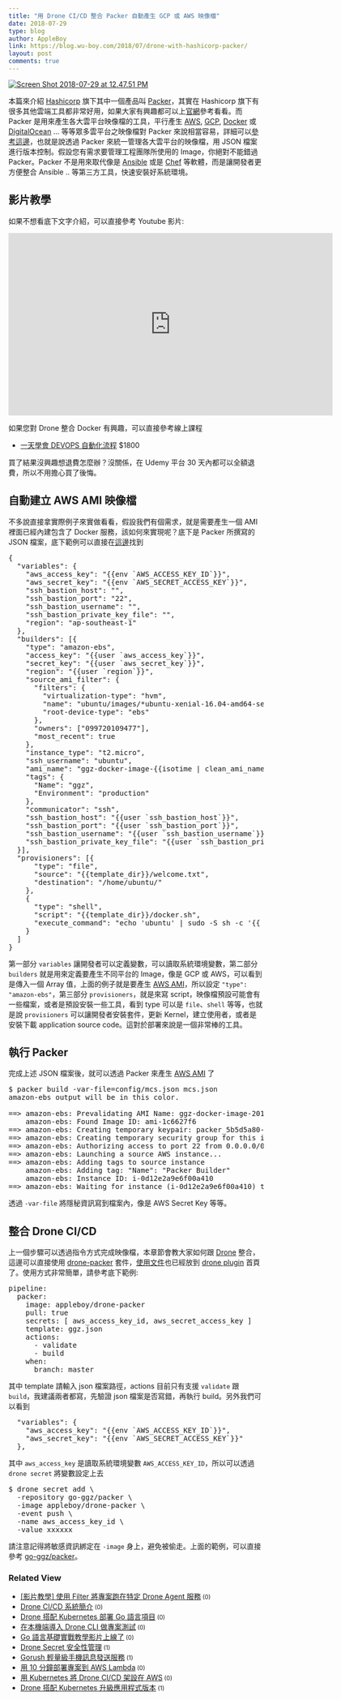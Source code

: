 ```yaml
---
title: "用 Drone CI/CD 整合 Packer 自動產生 GCP 或 AWS 映像檔"
date: 2018-07-29
type: blog
author: AppleBoy
link: https://blog.wu-boy.com/2018/07/drone-with-hashicorp-packer/
layout: post
comments: true
---
```


<a href="https://www.flickr.com/photos/appleboy/43657047222/in/dateposted-public/" title="Screen Shot 2018-07-29 at 12.47.51 PM"><img src="https://i1.wp.com/farm1.staticflickr.com/856/43657047222_387563a137_z.jpg?w=840&#038;ssl=1" alt="Screen Shot 2018-07-29 at 12.47.51 PM" data-recalc-dims="1" /></a>

本篇來介紹 <a href="https://www.hashicorp.com/">Hashicorp</a> 旗下其中一個產品叫 <a href="https://www.packer.io">Packer</a>，其實在 Hashicorp 旗下有很多其他雲端工具都非常好用，如果大家有興趣都可以上<a href="https://www.hashicorp.com/">官網</a>參考看看。而 Packer 是用來產生各大雲平台映像檔的工具，平行產生 <a href="https://aws.amazon.com/">AWS</a>, <a href="https://cloud.google.com/">GCP</a>, <a href="https://www.docker.com/">Docker</a> 或 <a href="https://www.digitalocean.com/">DigitalOcean</a> &#8230; 等等眾多雲平台之映像檔對 Packer 來說相當容易，詳細可以<a href="https://www.packer.io/docs/builders/index.html">參考這邊</a>，也就是說透過 Packer 來統一管理各大雲平台的映像檔，用 JSON 檔案進行版本控制。假設您有需求要管理工程團隊所使用的 Image，你絕對不能錯過 Packer。Packer 不是用來取代像是 <a href="https://www.ansible.com/">Ansible</a> 或是 <a href="https://www.chef.io/chef/">Chef</a> 等軟體，而是讓開發者更方便整合 Ansible .. 等第三方工具，快速安裝好系統環境。

<span id="more-7056"></span>

<h2>影片教學</h2>

如果不想看底下文字介紹，可以直接參考 Youtube 影片:

<iframe width="640" height="360" src="https://www.youtube.com/embed/oR3wbdYikIQ" frameborder="0" allow="autoplay; encrypted-media" allowfullscreen></iframe>

如果您對 Drone 整合 Docker 有興趣，可以直接參考線上課程

<ul>
<li><a href="https://www.udemy.com/devops-oneday/?couponCode=DRONE-DEVOPS">一天學會 DEVOPS 自動化流程</a> $1800</li>
</ul>

買了結果沒興趣想退費怎麼辦？沒關係，在 Udemy 平台 30 天內都可以全額退費，所以不用擔心買了後悔。

<h2>自動建立 AWS AMI 映像檔</h2>

不多說直接拿實際例子來實做看看，假設我們有個需求，就是需要產生一個 AMI 裡面已經內建包含了 Docker 服務，該如何來實現呢？底下是 Packer 所撰寫的 JSON 檔案，底下範例可以直接在<a href="https://github.com/go-ggz/packer/blob/0c171e6af8cc1a4602f8d0d74504c67029ce2205/ggz.json">這邊</a>找到

<pre class="brush: plain; title: ; notranslate">
{
  &quot;variables&quot;: {
    &quot;aws_access_key&quot;: &quot;{{env `AWS_ACCESS_KEY_ID`}}&quot;,
    &quot;aws_secret_key&quot;: &quot;{{env `AWS_SECRET_ACCESS_KEY`}}&quot;,
    &quot;ssh_bastion_host&quot;: &quot;&quot;,
    &quot;ssh_bastion_port&quot;: &quot;22&quot;,
    &quot;ssh_bastion_username&quot;: &quot;&quot;,
    &quot;ssh_bastion_private_key_file&quot;: &quot;&quot;,
    &quot;region&quot;: &quot;ap-southeast-1&quot;
  },
  &quot;builders&quot;: [{
    &quot;type&quot;: &quot;amazon-ebs&quot;,
    &quot;access_key&quot;: &quot;{{user `aws_access_key`}}&quot;,
    &quot;secret_key&quot;: &quot;{{user `aws_secret_key`}}&quot;,
    &quot;region&quot;: &quot;{{user `region`}}&quot;,
    &quot;source_ami_filter&quot;: {
      &quot;filters&quot;: {
        &quot;virtualization-type&quot;: &quot;hvm&quot;,
        &quot;name&quot;: &quot;ubuntu/images/*ubuntu-xenial-16.04-amd64-server-*&quot;,
        &quot;root-device-type&quot;: &quot;ebs&quot;
      },
      &quot;owners&quot;: [&quot;099720109477&quot;],
      &quot;most_recent&quot;: true
    },
    &quot;instance_type&quot;: &quot;t2.micro&quot;,
    &quot;ssh_username&quot;: &quot;ubuntu&quot;,
    &quot;ami_name&quot;: &quot;ggz-docker-image-{{isotime | clean_ami_name}}&quot;,
    &quot;tags&quot;: {
      &quot;Name&quot;: &quot;ggz&quot;,
      &quot;Environment&quot;: &quot;production&quot;
    },
    &quot;communicator&quot;: &quot;ssh&quot;,
    &quot;ssh_bastion_host&quot;: &quot;{{user `ssh_bastion_host`}}&quot;,
    &quot;ssh_bastion_port&quot;: &quot;{{user `ssh_bastion_port`}}&quot;,
    &quot;ssh_bastion_username&quot;: &quot;{{user `ssh_bastion_username`}}&quot;,
    &quot;ssh_bastion_private_key_file&quot;: &quot;{{user `ssh_bastion_private_key_file`}}&quot;
  }],
  &quot;provisioners&quot;: [{
      &quot;type&quot;: &quot;file&quot;,
      &quot;source&quot;: &quot;{{template_dir}}/welcome.txt&quot;,
      &quot;destination&quot;: &quot;/home/ubuntu/&quot;
    },
    {
      &quot;type&quot;: &quot;shell&quot;,
      &quot;script&quot;: &quot;{{template_dir}}/docker.sh&quot;,
      &quot;execute_command&quot;: &quot;echo &#039;ubuntu&#039; | sudo -S sh -c &#039;{{ .Vars }} {{ .Path }}&#039;&quot;
    }
  ]
}
</pre>

第一部分 <code>variables</code> 讓開發者可以定義變數，可以讀取系統環境變數，第二部分 <code>builders</code> 就是用來定義要產生不同平台的 Image，像是 GCP 或 AWS，可以看到是傳入一個 Array 值，上面的例子就是要產生 <a href="https://docs.aws.amazon.com/zh_cn/AWSEC2/latest/UserGuide/AMIs.html">AWS AMI</a>，所以設定 <code>"type": "amazon-ebs"</code>，第三部分 <code>provisioners</code>，就是來寫 script，映像檔預設可能會有一些檔案，或者是預設安裝一些工具，看到 type 可以是 <code>file</code>、<code>shell</code> 等等，也就是說 <code>provisioners</code> 可以讓開發者安裝套件，更新 Kernel，建立使用者，或者是安裝下載 application source code。這對於部署來說是一個非常棒的工具。

<h2>執行 Packer</h2>

完成上述 JSON 檔案後，就可以透過 Packer 來產生 <a href="https://docs.aws.amazon.com/zh_cn/AWSEC2/latest/UserGuide/AMIs.html">AWS AMI</a> 了

<pre class="brush: plain; title: ; notranslate">
$ packer build -var-file=config/mcs.json mcs.json
amazon-ebs output will be in this color.

==&gt; amazon-ebs: Prevalidating AMI Name: ggz-docker-image-2018-07-29T06-11-12Z
    amazon-ebs: Found Image ID: ami-1c6627f6
==&gt; amazon-ebs: Creating temporary keypair: packer_5b5d5a80-c1e2-e266-e0b8-bc7c6e63dba3
==&gt; amazon-ebs: Creating temporary security group for this instance: packer_5b5d5a82-5d1f-c702-18f4-992ac37e885a
==&gt; amazon-ebs: Authorizing access to port 22 from 0.0.0.0/0 in the temporary security group...
==&gt; amazon-ebs: Launching a source AWS instance...
==&gt; amazon-ebs: Adding tags to source instance
    amazon-ebs: Adding tag: &quot;Name&quot;: &quot;Packer Builder&quot;
    amazon-ebs: Instance ID: i-0d12e2a9e6f00a410
==&gt; amazon-ebs: Waiting for instance (i-0d12e2a9e6f00a410) to become ready...
</pre>

透過 <code>-var-file</code> 將隱秘資訊寫到檔案內，像是 AWS Secret Key 等等。

<h2>整合 Drone CI/CD</h2>

上一個步驟可以透過指令方式完成映像檔，本章節會教大家如何跟 <a href="https://drone.io">Drone</a> 整合，這邊可以直接使用 <a href="https://github.com/appleboy/drone-packer">drone-packer</a> 套件，<a href="http://plugins.drone.io/appleboy/drone-packer/">使用文件</a>也已經放到 <a href="http://plugins.drone.io/">drone plugin</a> 首頁了。使用方式非常簡單，請參考底下範例:

<pre class="brush: plain; title: ; notranslate">
pipeline:
  packer:
    image: appleboy/drone-packer
    pull: true
    secrets: [ aws_access_key_id, aws_secret_access_key ]
    template: ggz.json
    actions:
      - validate
      - build
    when:
      branch: master
</pre>

其中 template 請輸入 json 檔案路徑，actions 目前只有支援 <code>validate</code> 跟 <code>build</code>，我建議兩者都寫，先驗證 json 檔案是否寫錯，再執行 build。另外我們可以看到

<pre class="brush: plain; title: ; notranslate">
  &quot;variables&quot;: {
    &quot;aws_access_key&quot;: &quot;{{env `AWS_ACCESS_KEY_ID`}}&quot;,
    &quot;aws_secret_key&quot;: &quot;{{env `AWS_SECRET_ACCESS_KEY`}}&quot;
  },
</pre>

其中 <code>aws_access_key</code> 是讀取系統環境變數 <code>AWS_ACCESS_KEY_ID</code>，所以可以透過 <code>drone secret</code> 將變數設定上去

<pre class="brush: plain; title: ; notranslate">
$ drone secret add \
  -repository go-ggz/packer \
  -image appleboy/drone-packer \
  -event push \
  -name aws_access_key_id \
  -value xxxxxx
</pre>

請注意記得將敏感資訊綁定在 <code>-image</code> 身上，避免被偷走。上面的範例，可以直接參考 <a href="https://github.com/go-ggz/packer">go-ggz/packer</a>。
<div class="wp_rp_wrap  wp_rp_plain" ><div class="wp_rp_content"><h3 class="related_post_title">Related View</h3><ul class="related_post wp_rp"><li data-position="0" data-poid="in-7006" data-post-type="none" ><a href="https://blog.wu-boy.com/2018/04/how-to-use-filter-in-drone/" class="wp_rp_title">[影片教學] 使用 Filter 將專案跑在特定 Drone Agent 服務</a><small class="wp_rp_comments_count"> (0)</small><br /></li><li data-position="1" data-poid="in-6945" data-post-type="none" ><a href="https://blog.wu-boy.com/2018/01/introduction-to-drone-cicd/" class="wp_rp_title">Drone CI/CD 系統簡介</a><small class="wp_rp_comments_count"> (0)</small><br /></li><li data-position="2" data-poid="in-7029" data-post-type="none" ><a href="https://blog.wu-boy.com/2018/06/drone-kubernetes-with-golang/" class="wp_rp_title">Drone 搭配 Kubernetes 部署 Go 語言項目</a><small class="wp_rp_comments_count"> (0)</small><br /></li><li data-position="3" data-poid="in-6925" data-post-type="none" ><a href="https://blog.wu-boy.com/2017/12/drone-cli-local-testing/" class="wp_rp_title">在本機端導入 Drone CLI 做專案測試</a><small class="wp_rp_comments_count"> (0)</small><br /></li><li data-position="4" data-poid="in-6992" data-post-type="none" ><a href="https://blog.wu-boy.com/2018/03/golang-introduction-video/" class="wp_rp_title">Go 語言基礎實戰教學影片上線了</a><small class="wp_rp_comments_count"> (0)</small><br /></li><li data-position="5" data-poid="in-6904" data-post-type="none" ><a href="https://blog.wu-boy.com/2017/11/drone-secret-security/" class="wp_rp_title">Drone Secret 安全性管理</a><small class="wp_rp_comments_count"> (1)</small><br /></li><li data-position="6" data-poid="in-6869" data-post-type="none" ><a href="https://blog.wu-boy.com/2017/11/gorush-a-push-notification-server-written-in-go/" class="wp_rp_title">Gorush 輕量級手機訊息發送服務</a><small class="wp_rp_comments_count"> (1)</small><br /></li><li data-position="7" data-poid="in-7108" data-post-type="none" ><a href="https://blog.wu-boy.com/2018/10/deploy-app-to-aws-lambda-using-up-tool-in-ten-minutes/" class="wp_rp_title">用 10 分鐘部署專案到 AWS Lambda</a><small class="wp_rp_comments_count"> (0)</small><br /></li><li data-position="8" data-poid="in-6825" data-post-type="none" ><a href="https://blog.wu-boy.com/2017/09/drone-on-kubernetes-on-aws/" class="wp_rp_title">用 Kubernetes 將 Drone CI/CD 架設在 AWS</a><small class="wp_rp_comments_count"> (0)</small><br /></li><li data-position="9" data-poid="in-6846" data-post-type="none" ><a href="https://blog.wu-boy.com/2017/10/upgrade-kubernetes-container-using-drone/" class="wp_rp_title">Drone 搭配 Kubernetes 升級應用程式版本</a><small class="wp_rp_comments_count"> (1)</small><br /></li></ul></div></div>